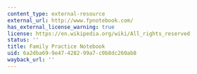```yaml
---
content_type: external-resource
external_url: http://www.fpnotebook.com/
has_external_license_warning: true
license: https://en.wikipedia.org/wiki/All_rights_reserved
status: ''
title: Family Practice Notebook
uid: 6a2dba69-9e47-4282-99a7-c0b8dc260ab8
wayback_url: ''
---
```

